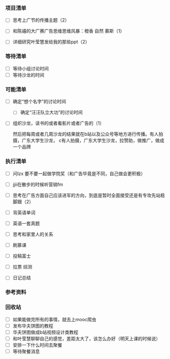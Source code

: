### 项目清单

- [ ] 思考上广节的传播主题（2）

- [ ] 和陈禧的大广赛广告思维思维风暴：橙香 自然 慕斯（1）

- [ ] 详细研究叶莹慧发给我的那些ppt（2）

  

### 等待清单

- [ ] 等待小组讨论时间
- [ ] 等待沙龙的时间

### 可能清单

- [ ] 确定“想个名字”的讨论时间

  - [ ] 确定“汪汪队立大功”的讨论时间

- [ ] 组织沙龙，读书的或者看影片或者广告的（1）

  然后把每周或者几周沙龙的结果就在b站以及公众号等地方进行传播。有人拍摄，广东大学生沙龙，   c有人拍摄，广东大学生沙龙，拉赞助，做推广，做成一个品牌

  

### 执行清单

- [ ] 问lzx 要不要一起做学院奖（和广告毕竟是不同，自己做会更积极）

- [ ] jjii在散步的时候听营销fm
- [ ] 思考在广告方面自己应该进军的方向，到底是暂时全面接受还是有专攻先站稳脚跟（2）
- [ ] 背英语单词
- [ ] 英语一套真题
- [ ] 思考和家里人的关系
- [ ] 刷慕课
- [ ] 投稿富士
- [ ] 拉票 综测
- [ ] 日记总结



### 参考资料

### 回收站

- [ ] 如果能做完所有的事情，就去上mooc爬虫
- [ ] 发布华夫饼图的教程
- [ ] 华夫饼图做成b站视频设计类教程
- [ ] 和叶莹慧聊聊自己的感觉，差距太大了，该怎么办好（明天上课的时候说）
- [ ] 安排一下什么时间去聚餐
- [ ] 等待聚餐消息